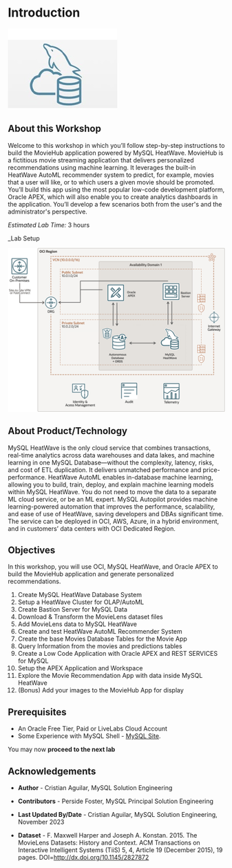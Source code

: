 # Introduction

![mysql heatwave](./images/mysql-heatwave-logo.jpg "mysql heatwave")

## About this Workshop

Welcome to this workshop in which you’ll follow step-by-step instructions to build the MovieHub application powered by MySQL HeatWave. MovieHub is a fictitious movie streaming application that delivers personalized recommendations using machine learning. It leverages the built-in HeatWave AutoML recommender system to predict, for example, movies that a user will like, or to which users a given movie should be promoted. You’ll build this app using the most popular low-code development platform, Oracle APEX, which will also enable you to create analytics dashboards in the application. You’ll develop a few scenarios both from the user's and the administrator's perspective.

_Estimated Lab Time:_ 3 hours

_Lab Setup

![heatwave architecture](./images/heatwave-bastion-architecture-compute.png "heatwave bastion -architecture compute ")

## About Product/Technology

MySQL HeatWave is the only cloud service that combines transactions, real-time analytics across data warehouses and data lakes, and machine learning in one MySQL Database—without the complexity, latency, risks, and cost of ETL duplication. It delivers unmatched performance and price-performance. HeatWave AutoML enables in-database machine learning, allowing you to build, train, deploy, and explain machine learning models within MySQL HeatWave. You do not need to move the data to a separate ML cloud service, or be an ML expert. MySQL Autopilot provides machine learning-powered automation that improves the performance, scalability, and ease of use of HeatWave, saving developers and DBAs significant time. The service can be deployed in OCI, AWS, Azure, in a hybrid environment, and in customers’ data centers with OCI Dedicated Region.

## Objectives

In this workshop, you will use OCI, MySQL HeatWave, and Oracle APEX to build the MovieHub application and generate personalized recommendations.

1. Create MySQL HeatWave Database System
2. Setup a HeatWave Cluster for OLAP/AutoML
3. Create Bastion Server for MySQL Data
4. Download & Transform the MovieLens dataset files
5. Add MovieLens data to MySQL HeatWave
6. Create and test HeatWave AutoML Recommender System
7. Create the base Movies Database Tables for the Movie App
8. Query Information from the movies and predictions tables
9. Create a Low Code Application with Oracle APEX and REST SERVICES for MySQL
10. Setup the APEX Application and Workspace
11. Explore the Movie Recommendation App with data inside MySQL HeatWave
12. (Bonus) Add your images to the MovieHub App for display

## Prerequisites

- An Oracle Free Tier, Paid or LiveLabs Cloud Account
- Some Experience with MySQL Shell - [MySQL Site](https://dev.MySQL.com/doc/MySQL-shell/8.0/en/).

You may now **proceed to the next lab**

## Acknowledgements

- **Author** - Cristian Aguilar, MySQL Solution Engineering
- **Contributors** - Perside Foster, MySQL Principal Solution Engineering
- **Last Updated By/Date** - Cristian Aguilar, MySQL Solution Engineering, November 2023

- **Dataset** - F. Maxwell Harper and Joseph A. Konstan. 2015. The MovieLens Datasets:
History and Context. ACM Transactions on Interactive Intelligent
Systems (TiiS) 5, 4, Article 19 (December 2015), 19 pages.
DOI=http://dx.doi.org/10.1145/2827872